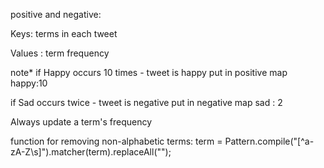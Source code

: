 


positive and negative:

Keys: terms in each tweet

Values : term frequency

note*
if Happy occurs 10 times - tweet is happy
    put in positive map
    happy:10

if Sad occurs twice - tweet is negative
    put in negative map
    sad : 2

Always update a term's frequency


function for removing non-alphabetic terms: 
    term = Pattern.compile("[^a-zA-Z\\s]").matcher(term).replaceAll("");

    